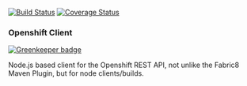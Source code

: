 [![Build Status](https://travis-ci.org/bucharest-gold/openshift-rest-client.svg?branch=master)](https://travis-ci.org/bucharest-gold/openshift-rest-client)  [![Coverage Status](https://coveralls.io/repos/github/bucharest-gold/openshift-rest-client/badge.svg?branch=master)](https://coveralls.io/github/bucharest-gold/openshift-rest-client?branch=master)

### Openshift Client

[![Greenkeeper badge](https://badges.greenkeeper.io/bucharest-gold/openshift-rest-client.svg)](https://greenkeeper.io/)

Node.js based client for the Openshift REST API, not unlike the Fabric8 Maven Plugin, but for node clients/builds.
